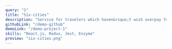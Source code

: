 ```yaml
---
query: "1"
title: "Six-cities"
description: "Service for travelers which haven&rsquo;t wish overpay for rental housing. You can choose one of&nbsp;six popular cities for travel and get actual offers of&nbsp;the list on&nbsp;rent. Detail information about housing, showing object on&nbsp;the map, and laconic interface service help fast choose an&nbsp;optimal offer."
githubLink: "/demo-github"
demoLink: "/demo-project-1"
skills: "React.js, Redux, Jest, Enzyme"
preview: "six-cities.png"
---
```

